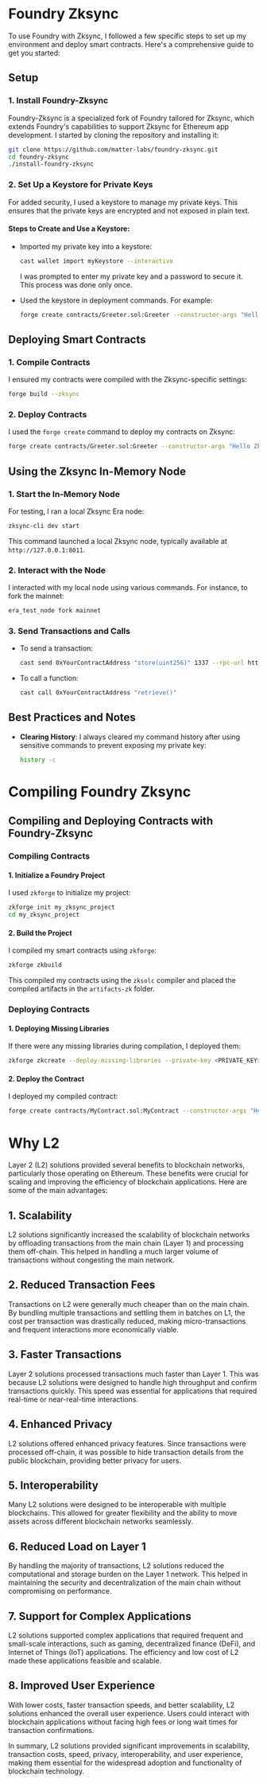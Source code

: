 # Foundry Zksync

To use Foundry with Zksync, I followed a few specific steps to set up my environment and deploy smart contracts. Here's a comprehensive guide to get you started:

## Setup

### 1. Install Foundry-Zksync
Foundry-Zksync is a specialized fork of Foundry tailored for Zksync, which extends Foundry's capabilities to support Zksync for Ethereum app development. I started by cloning the repository and installing it:
```bash
git clone https://github.com/matter-labs/foundry-zksync.git
cd foundry-zksync
./install-foundry-zksync
```

### 2. Set Up a Keystore for Private Keys
For added security, I used a keystore to manage my private keys. This ensures that the private keys are encrypted and not exposed in plain text.

#### Steps to Create and Use a Keystore:
- Imported my private key into a keystore:
  ```bash
  cast wallet import myKeystore --interactive
  ```
  I was prompted to enter my private key and a password to secure it. This process was done only once.

- Used the keystore in deployment commands. For example:
  ```bash
  forge create contracts/Greeter.sol:Greeter --constructor-args "Hello Zksync" --account myKeystore --rpc-url http://127.0.0.1:8545 --zksync
  ```

## Deploying Smart Contracts

### 1. Compile Contracts
I ensured my contracts were compiled with the Zksync-specific settings:
```bash
forge build --zksync
```

### 2. Deploy Contracts
I used the `forge create` command to deploy my contracts on Zksync:
```bash
forge create contracts/Greeter.sol:Greeter --constructor-args "Hello Zksync" --account myKeystore --rpc-url http://127.0.0.1:8545 --chain 260 --zksync
```

## Using the Zksync In-Memory Node

### 1. Start the In-Memory Node
For testing, I ran a local Zksync Era node:
```bash
zksync-cli dev start
```
This command launched a local Zksync node, typically available at `http://127.0.0.1:8011`.

### 2. Interact with the Node
I interacted with my local node using various commands. For instance, to fork the mainnet:
```bash
era_test_node fork mainnet
```

### 3. Send Transactions and Calls
- To send a transaction:
  ```bash
  cast send 0xYourContractAddress "store(uint256)" 1337 --rpc-url http://127.0.0.1:8545 --account myKeystore
  ```
- To call a function:
  ```bash
  cast call 0xYourContractAddress "retrieve()"
  ```

## Best Practices and Notes
- **Clearing History**: I always cleared my command history after using sensitive commands to prevent exposing my private key:
  ```bash
  history -c
  ```

# Compiling Foundry Zksync 

## Compiling and Deploying Contracts with Foundry-Zksync

### Compiling Contracts

#### 1. Initialize a Foundry Project
I used `zkforge` to initialize my project:
```bash
zkforge init my_zksync_project
cd my_zksync_project
```

#### 2. Build the Project
I compiled my smart contracts using `zkforge`:
```bash
zkforge zkbuild
```
This compiled my contracts using the `zksolc` compiler and placed the compiled artifacts in the `artifacts-zk` folder.

### Deploying Contracts

#### 1. Deploying Missing Libraries
If there were any missing libraries during compilation, I deployed them:
```bash
zkforge zkcreate --deploy-missing-libraries --private-key <PRIVATE_KEY> --rpc-url <RPC_URL> --chain <CHAIN_ID>
```

#### 2. Deploy the Contract
I deployed my compiled contract:
```bash
forge create contracts/MyContract.sol:MyContract --constructor-args "Hello Zksync" --private-key <PRIVATE_KEY> --rpc-url <RPC_URL> --chain 260 --zksync
```

# Why L2

Layer 2 (L2) solutions provided several benefits to blockchain networks, particularly those operating on Ethereum. These benefits were crucial for scaling and improving the efficiency of blockchain applications. Here are some of the main advantages:

## 1. Scalability
L2 solutions significantly increased the scalability of blockchain networks by offloading transactions from the main chain (Layer 1) and processing them off-chain. This helped in handling a much larger volume of transactions without congesting the main network.

## 2. Reduced Transaction Fees
Transactions on L2 were generally much cheaper than on the main chain. By bundling multiple transactions and settling them in batches on L1, the cost per transaction was drastically reduced, making micro-transactions and frequent interactions more economically viable.

## 3. Faster Transactions
Layer 2 solutions processed transactions much faster than Layer 1. This was because L2 solutions were designed to handle high throughput and confirm transactions quickly. This speed was essential for applications that required real-time or near-real-time interactions.

## 4. Enhanced Privacy
L2 solutions offered enhanced privacy features. Since transactions were processed off-chain, it was possible to hide transaction details from the public blockchain, providing better privacy for users.

## 5. Interoperability
Many L2 solutions were designed to be interoperable with multiple blockchains. This allowed for greater flexibility and the ability to move assets across different blockchain networks seamlessly.

## 6. Reduced Load on Layer 1
By handling the majority of transactions, L2 solutions reduced the computational and storage burden on the Layer 1 network. This helped in maintaining the security and decentralization of the main chain without compromising on performance.

## 7. Support for Complex Applications
L2 solutions supported complex applications that required frequent and small-scale interactions, such as gaming, decentralized finance (DeFi), and Internet of Things (IoT) applications. The efficiency and low cost of L2 made these applications feasible and scalable.

## 8. Improved User Experience
With lower costs, faster transaction speeds, and better scalability, L2 solutions enhanced the overall user experience. Users could interact with blockchain applications without facing high fees or long wait times for transaction confirmations.

In summary, L2 solutions provided significant improvements in scalability, transaction costs, speed, privacy, interoperability, and user experience, making them essential for the widespread adoption and functionality of blockchain technology.
